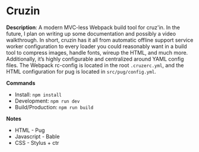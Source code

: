 # Cruzin

__Description__: A modern MVC-less Webpack build tool for cruz'in. In the future, I plan on writing up some documentation and possibly a video walkthrough. In short, cruzin has it all from automatic offline support service worker configuration to every loader you could reasonably want in a build tool to compress images, handle fonts, wireup the HTML, and much more. Additionally, it’s highly configurable and centralized around YAML config files. The Webpack rc-config is located in the root `.cruzerc.yml`, and the HTML configuration for pug is located in `src/pug/config.yml`.

__Commands__

+ Install: `npm install`
+ Development: `npm run dev`
+ Build/Production: `npm run build`

__Notes__

+ HTML - Pug
+ Javascript - Bable
+ CSS - Stylus + ctr
